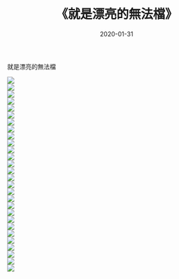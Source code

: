 ﻿---
layout: post
title:  《就是漂亮的無法檔》
date:   2020-01-31
img: http://imgx.orgx.ga/漏D/2020/就是漂亮的無法檔/000.jpg
categories: [美女, 清纯, 唯美]
---

就是漂亮的無法檔

  ![](http://imgx.orgx.ga/漏D/2020/就是漂亮的無法檔/001.jpg) <br> ![](http://imgx.orgx.ga/漏D/2020/就是漂亮的無法檔/002.jpg) <br> ![](http://imgx.orgx.ga/漏D/2020/就是漂亮的無法檔/003.jpg) <br> ![](http://imgx.orgx.ga/漏D/2020/就是漂亮的無法檔/004.jpg) <br> ![](http://imgx.orgx.ga/漏D/2020/就是漂亮的無法檔/005.jpg) <br> ![](http://imgx.orgx.ga/漏D/2020/就是漂亮的無法檔/006.jpg) <br> ![](http://imgx.orgx.ga/漏D/2020/就是漂亮的無法檔/007.jpg) <br> ![](http://imgx.orgx.ga/漏D/2020/就是漂亮的無法檔/008.jpg) <br> ![](http://imgx.orgx.ga/漏D/2020/就是漂亮的無法檔/009.jpg) <br> ![](http://imgx.orgx.ga/漏D/2020/就是漂亮的無法檔/010.jpg) <br> ![](http://imgx.orgx.ga/漏D/2020/就是漂亮的無法檔/011.jpg) <br> ![](http://imgx.orgx.ga/漏D/2020/就是漂亮的無法檔/012.jpg) <br> ![](http://imgx.orgx.ga/漏D/2020/就是漂亮的無法檔/013.jpg) <br> ![](http://imgx.orgx.ga/漏D/2020/就是漂亮的無法檔/014.jpg) <br> ![](http://imgx.orgx.ga/漏D/2020/就是漂亮的無法檔/015.jpg) <br> ![](http://imgx.orgx.ga/漏D/2020/就是漂亮的無法檔/016.jpg) <br> ![](http://imgx.orgx.ga/漏D/2020/就是漂亮的無法檔/017.jpg) <br> ![](http://imgx.orgx.ga/漏D/2020/就是漂亮的無法檔/018.jpg) <br> ![](http://imgx.orgx.ga/漏D/2020/就是漂亮的無法檔/019.jpg) <br> ![](http://imgx.orgx.ga/漏D/2020/就是漂亮的無法檔/020.jpg) <br> ![](http://imgx.orgx.ga/漏D/2020/就是漂亮的無法檔/021.jpg) <br> ![](http://imgx.orgx.ga/漏D/2020/就是漂亮的無法檔/022.jpg) <br> ![](http://imgx.orgx.ga/漏D/2020/就是漂亮的無法檔/023.jpg) <br> ![](http://imgx.orgx.ga/漏D/2020/就是漂亮的無法檔/024.jpg) <br> ![](http://imgx.orgx.ga/漏D/2020/就是漂亮的無法檔/025.jpg) <br> ![](http://imgx.orgx.ga/漏D/2020/就是漂亮的無法檔/026.jpg) <br> ![](http://imgx.orgx.ga/漏D/2020/就是漂亮的無法檔/027.jpg) <br> ![](http://imgx.orgx.ga/漏D/2020/就是漂亮的無法檔/028.jpg) <br>